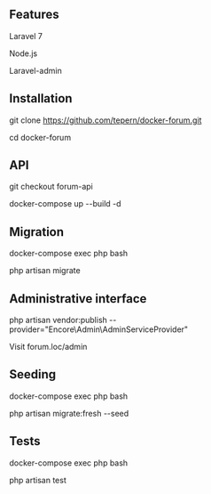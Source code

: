 ## Features

Laravel 7

Node.js

Laravel-admin

## Installation

git clone  https://github.com/tepern/docker-forum.git

cd docker-forum

## API

git checkout forum-api

docker-compose up --build -d

## Migration

docker-compose exec php bash

php artisan migrate

## Administrative interface 

php artisan vendor:publish --provider="Encore\Admin\AdminServiceProvider"

Visit forum.loc/admin

## Seeding

docker-compose exec php bash

php artisan migrate:fresh --seed

## Tests

docker-compose exec php bash

php artisan test
